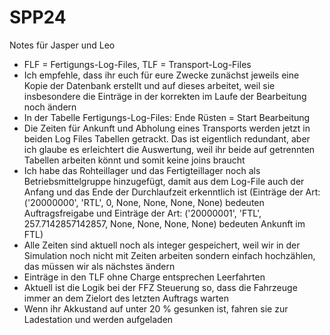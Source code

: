 # SPP24
Notes für Jasper und Leo
- FLF = Fertigungs-Log-Files, TLF = Transport-Log-Files
- Ich empfehle, dass ihr euch für eure Zwecke zunächst jeweils eine Kopie der Datenbank erstellt und auf dieses arbeitet, weil sie insbesondere die Einträge in der korrekten im Laufe der Bearbeitung noch ändern
- In der Tabelle Fertigungs-Log-Files: Ende Rüsten = Start Bearbeitung 
- Die Zeiten für Ankunft und Abholung eines Transports werden jetzt in beiden Log Files Tabellen getrackt. Das ist eigentlich redundant, aber ich glaube es erleichtert die Auswertung, weil ihr beide auf getrennten Tabellen arbeiten könnt und somit keine joins braucht 
- Ich habe das Rohteillager und das Fertigteillager noch als Betriebsmittelgruppe hinzugefügt, damit aus dem Log-File auch der Anfang und das Ende der Durchlaufzeit erkenntlich ist (Einträge der Art: ('20000000', 'RTL', 0, None, None, None, None) bedeuten Auftragsfreigabe und Einträge der Art: ('20000001', 'FTL', 257.7142857142857, None, None, None, None) bedeuten Ankunft im FTL)
- Alle Zeiten sind aktuell noch als integer gespeichert, weil wir in der Simulation noch nicht mit Zeiten arbeiten sondern einfach hochzählen, das müssen wir als nächstes ändern
- Einträge in den TLF ohne Charge entsprechen Leerfahrten 
- Aktuell ist die Logik bei der FFZ Steuerung so, dass die Fahrzeuge immer an dem Zielort des letzten Auftrags warten
- Wenn ihr Akkustand auf unter 20 % gesunken ist, fahren sie zur Ladestation und werden aufgeladen